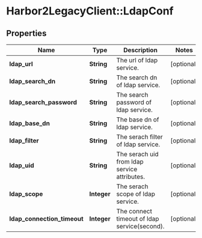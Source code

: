 # Harbor2LegacyClient::LdapConf

## Properties
Name | Type | Description | Notes
------------ | ------------- | ------------- | -------------
**ldap_url** | **String** | The url of ldap service. | [optional] 
**ldap_search_dn** | **String** | The search dn of ldap service. | [optional] 
**ldap_search_password** | **String** | The search password of ldap service. | [optional] 
**ldap_base_dn** | **String** | The base dn of ldap service. | [optional] 
**ldap_filter** | **String** | The serach filter of ldap service. | [optional] 
**ldap_uid** | **String** | The serach uid from ldap service attributes. | [optional] 
**ldap_scope** | **Integer** | The serach scope of ldap service. | [optional] 
**ldap_connection_timeout** | **Integer** | The connect timeout of ldap service(second). | [optional] 



